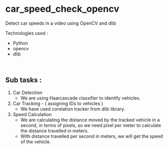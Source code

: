 # car_speed_check_opencv
Detect car speeds in a video using OpenCV and dlib

Technologies used :
- Python
- opencv
- dlib
<br>

Sub tasks :
----------
1. Car Detection
    - We are using Haarcascade classifier to identify vehicles.
2. Car Tracking - ( assigning IDs to vehicles )
    - We have used corelation tracker from dlib library.
3. Speed Calculation
    - We are calculating the distance moved by the tracked vehicle 
		  in a second, in terms of pixels, so we need pixel per meter
		  to calculate the distance travelled in meters.
	- With distance travelled per second in meters, we will get the 
		  speed of the vehicle.
